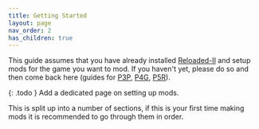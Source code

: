 ```yaml
---
title: Getting Started 
layout: page
nav_order: 2
has_children: true
---
```


This guide assumes that you have already installed [Reloaded-II](https://github.com/Reloaded-Project/Reloaded-II) and setup mods for the game you want to mod. If you haven't yet, please do so and then come back here (guides for [P3P](https://gamebanana.com/tuts/15677), [P4G](https://gamebanana.com/tuts/15696), [P5R](https://gamebanana.com/tuts/15399)).

{: .todo }
Add a dedicated page on setting up mods.

This is split up into a number of sections, if this is your first time making mods it is recommended to go through them in order.
